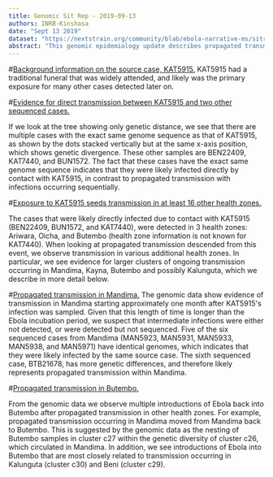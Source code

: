 ```yaml
---
title: Genomic Sit Rep - 2019-09-13
authors: INRB-Kinshasa
date: "Sept 13 2019"
dataset: "https://nextstrain.org/community/blab/ebola-narrative-ms/sitrep-2019-09-13?d=tree,map"
abstract: "This genomic epidemiology update describes propagated transmission that occurred likely due to contact with KAT5915. This update also provides information about newly sequenced samples, sequenced on Sept 6 2019."
---
```


#[Background information on the source case, KAT5915.](https://nextstrain.org/community/blab/ebola-narrative-ms/sitrep-2019-09-13?clade=c25&s=lab-KAT5915&d=tree)
KAT5915 had a traditional funeral that was widely attended, and likely was the primary exposure for many other cases detected later on.

#[Evidence for direct transmission between KAT5915 and two other sequenced cases.](https://nextstrain.org/community/blab/ebola-narrative-ms/sitrep-2019-09-13?clade=c25&dmax=2019-07-10&m=div&d=tree)

If we look at the tree showing only genetic distance, we see that there are multiple cases with the exact same genome sequence as that of KAT5915, as shown by the dots stacked vertically but at the same x-axis position, which shows genetic divergence. These other samples are BEN22409, KAT7440, and BUN1572. The fact that these cases have the exact same genome sequence indicates that they were likely infected directly by contact with KAT5915, in contrast to propagated transmission with infections occurring sequentially.

#[Exposure to KAT5915 seeds transmission in at least 16 other health zones.](https://nextstrain.org/community/blab/ebola-narrative-ms/sitrep-2019-09-13?clade=c25&d=tree)

The cases that were likely directly infected due to contact with KAT5915 (BEN22409, BUN1572, and KAT7440), were detected in 3 health zones: Ariwara, Oicha, and Butembo (health zone information is not known for KAT7440). When looking at propagated transmission descended from this event, we observe transmission in various additional health zones. In particular, we see evidence for larger clusters of ongoing transmission occurring in Mandima, Kayna, Butembo and possibly Kalunguta, which we describe in more detail below.

#[Propagated transmission in Mandima.](hhttps://nextstrain.org/community/blab/ebola-narrative-ms/sitrep-2019-09-13?clade=c25&f_health_zone=Mandima&d=tree)
The genomic data show evidence of transmission in Mandima starting approximately one month after KAT5915's infection was sampled. Given that this length of time is longer than the Ebola incubation period, we suspect that intermediate infections were either not detected, or were detected but not sequenced. Five of the six sequenced cases from Mandima (MAN5923, MAN5931, MAN5933, MAN5938, and MAN5971) have identical genomes, which indicates that they were likely infected by the same source case. The sixth sequenced case, BTB21678, has more genetic differences, and therefore likely represents propagated transmission within Mandima.  

#[Propagated transmission in Butembo.](https://nextstrain.org/community/blab/ebola-narrative-ms/sitrep-2019-09-13?clade=c25&f_health_zone=Butembo,Mandima&d=tree)

From the genomic data we observe multiple introductions of Ebola back into Butembo after propagated transmission in other health zones. For example, propagated transmission occurring in Mandima moved from Mandima back to Butembo. This is suggested by the genomic data as the nesting of Butembo samples in cluster c27 within the genetic diversity of cluster c26, which circulated in Mandima. In addition, we see introductions of Ebola into Butembo that are most closely related to transmission occurring in Kalunguta (cluster c30) and Beni (cluster c29).
